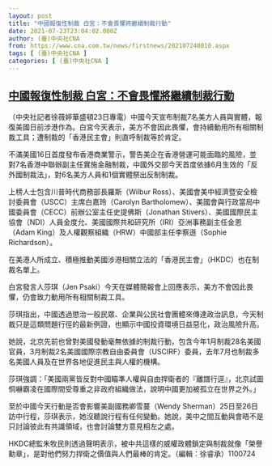 ```yaml
---
layout: post
title: "中國報復性制裁 白宮：不會畏懼將繼續制裁行動"
date: 2021-07-23T23:04:02.000Z
author: (臺)中央社CNA
from: https://www.cna.com.tw/news/firstnews/202107240010.aspx
tags: [ (臺)中央社CNA ]
categories: [ (臺)中央社CNA ]
---
```

<!--1627081442000-->
[中國報復性制裁 白宮：不會畏懼將繼續制裁行動](https://www.cna.com.tw/news/firstnews/202107240010.aspx)
------

<div>
<div></div><div class="paragraph"><p>（中央社記者徐薇婷華盛頓23日專電）中國今天宣布制裁7名美方人員與實體，報復美國日前涉港作為。白宮今天表示，美方不會因此畏懼，會持續動用所有相關制裁工具；遭制裁的「香港民主會」則直呼制裁等於肯定。</p><p>不滿美國16日首度發布香港商業警示，警告美企在香港營運可能面臨的風險，並對7名香港中聯辦副主任實施金融制裁，中國外交部今天首度依據6月生效的「反外國制裁法」，對6名美方人員和1個實體祭出反制制裁。</p><p>上榜人士包含川普時代商務部長羅斯（Wilbur Ross）、美國會美中經濟暨安全檢討委員會（USCC）主席白嘉玲（Carolyn Bartholomew）、美國會與行政當局中國委員會（CECC）前辦公室主任史提佛斯（Jonathan Stivers）、美國國際民主協會（NDI）人員金度允、美國國際共和研究所（IRI）亞洲事務副主任金恩（Adam King）及人權觀察組織（HRW）中國部主任李察遜（Sophie Richardson）。</p><p>在美港人所成立、積極推動美國涉港相關立法的「香港民主會」（HKDC）也在制裁名單上。</p><p>白宮發言人莎琪（Jen Psaki）今天在媒體簡報會上回應表示，美方不會因此畏懼，仍會致力動用所有相關制裁工具。</p><p>莎琪指出，中國透過懲治一般民眾、企業與公民社會團體來傳達政治訊息，今天制裁只是這類問題行徑的最新例證，也顯示中國投資環境日益惡化，政治風險升高。</p><p>她說，北京先前也曾對美國發動毫無依據的制裁行動，包含今年1月制裁28名美國官員，3月制裁2名美國國際宗教自由委員會（USCIRF）委員，去年7月也制裁多名美國人員及在世界各地促進民主與人權的機構。</p><p>莎琪強調：「美國兩黨皆反對中國瞄準人權與自由捍衛者的『離譜行逕』，北京試圖恫嚇霸凌在國際間受尊重之非政府組織做法，說明中國更加被孤立在世界之外。」</p><p>至於中國今天行動是否會影響美副國務卿雪蔓（Wendy Sherman）25日至26日訪中行程，莎琪表示，她沒聽說行程有任何變動。她說，美中之間互動與會晤不是只討論彼此有共識領域，也會討論雙方意見相左之處。</p><p>HKDC總監朱牧民則透過聲明表示，被中共這樣的威權政體鎖定與制裁就像「榮譽勳章」，是對他們努力捍衛之價值與人們最棒的肯定。（編輯：徐睿承）1100724</p></div>
</div>

